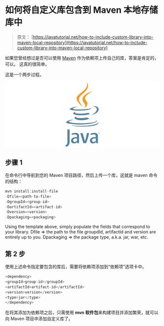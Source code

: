 # 如何将自定义库包含到 Maven 本地存储库中

> 原文： [https://javatutorial.net/how-to-include-custom-library-into-maven-local-repository](https://javatutorial.net/how-to-include-custom-library-into-maven-local-repository)

如果您曾经想过是否可以使用 [Maven](https://javatutorial.net/how-to-install-maven-on-windows-linux-and-mac) 作为依赖项上传自己的库，答案是肯定的，可以。 这真的很简单。

这是一个两步过程。

![java-featured-image](img/e0db051dedc1179e7424b6d998a6a772.jpg)

## 步骤 1

在命令行中导航到您的 Maven 项目路径，然后上传一个库，这就是 maven 命令的结构：

```java
mvn install:install-file
-Dfile=<path-to-file> 
-DgroupId=<group-id> 
-DartifactId=<artifact-id> 
-Dversion=<version> 
-Dpackaging=<packaging>
```

Using the template above, simply populate the fields that correspond to your library. Dfile => the path to the file groupdId, artifactId and version are entirely up to you. Dpackaging => the package type, a.k.a. jar, war, etc.

## 第 2 步

使用上述命令指定要包含的库后，需要将依赖项添加到“依赖项”选项卡中。

```java
<dependency>      
<groupId>group-id</groupId>      
<artifactId>artifact-id</artifactId>      
<version>version</version>      
<type>jar</type> 
</dependency>
```

在将其添加为依赖项之后，只需使用 **mvn 软件包**来构建项目并添加繁荣，就可以向 Maven 项目中添加自定义库了。
